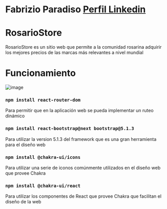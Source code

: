 # Fabrizio Paradiso [Perfil Linkedin](https://www.linkedin.com/in/fabrizioparadiso/)
# RosarioStore
RosarioStore es un sitio web que permite a la comunidad rosarina adquirir los mejores precios de las marcas más relevantes a nivel mundial

# Funcionamiento

![image](https://github.com/Fabrizio-Paradiso/e-commerce/blob/master/src/media/animation.gif)    

### `npm install react-router-dom`

Para permitir que en la aplicación web se pueda implementar un ruteo dinámico

### `npm install react-bootstrap@next bootstrap@5.1.3`

Para utilizar la version 5.1.3 del framework que es una gran herramienta para el diseño web

### `npm install @chakra-ui/icons`

Para utilizar una serie de iconos comúnmente utilizados en el diseño web que provee Chakra

### `npm install @chakra-ui/react`

Para utilizar los componentes de React que provee Chakra que facilitan el diseño de la web